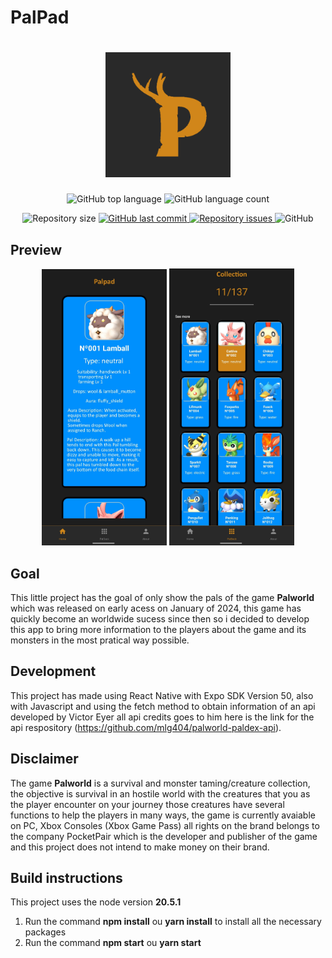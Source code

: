 # PalPad

<p>
    <h1 align="center">
    <img alt="PalPad Icon" title="PalPad" src="assets/icon.png" width="200px" />
    </h1>
</p>
<p align="center">
  <img alt="GitHub top language" src="https://img.shields.io/github/languages/top/Juanvic/PalPad.svg">
  <img alt="GitHub language count" src="https://img.shields.io/github/languages/count/Juanvic/PalPad.svg">
</p>
  
<p align="center">
  <img alt="Repository size" src="https://img.shields.io/github/repo-size/Juanvic/PalPad.svg">
  <a href="https://github.com/Juanvic/PalPad/commits/master">
    <img alt="GitHub last commit" src="https://img.shields.io/github/last-commit/Juanvic/PalPad.svg">
  </a>
  <a href="https://github.com/Juanvic/PalPad/issues">
    <img alt="Repository issues" src="https://img.shields.io/github/issues/Juanvic/PalPad.svg">
  </a>
  <img alt="GitHub" src="https://img.shields.io/github/license/Juanvic/PalPad.svg">
</p>

## Preview

<p align="center">
    <img alt="Screenshot Preview 1" src=".github/preview1.jpg" width="200px">
    <img alt="Screenshot Preview 2" src=".github/preview2.jpg" width="200px">
</p>

## Goal
This little project has the goal of only show the pals of the game **Palworld** which was released on early acess on January of 2024, this game has quickly become an worldwide sucess since then so i decided to develop this app to bring more information to the players about the game and its monsters in the most pratical way possible.


## Development
This project has made using React Native with Expo SDK Version 50, also with Javascript and using the fetch method to obtain information of an api developed by Victor Eyer all api credits goes to him here is the link for the api respository (https://github.com/mlg404/palworld-paldex-api).


## Disclaimer
The game **Palworld** is a survival and monster taming/creature collection, the objective is survival in an hostile world with the creatures that you as the player encounter on your journey those creatures have several functions to help the players in many ways, the game is currently avaiable on PC, Xbox Consoles (Xbox Game Pass) all rights on the brand belongs to the company PocketPair which is the developer and publisher of the game and this project does not intend to make money on their brand.  


## Build instructions

This project uses the node version **20.5.1**

1. Run the command **npm install** ou **yarn install** to install all the necessary packages
2. Run the command **npm start** ou **yarn start** 